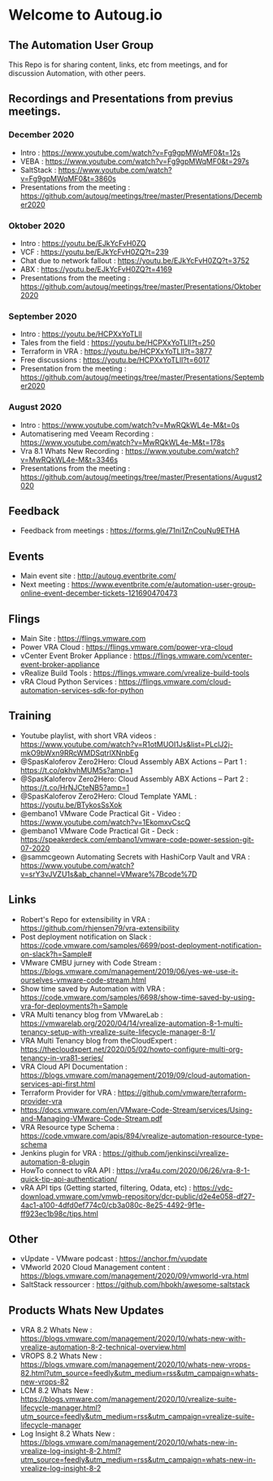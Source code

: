 # Welcome to Autoug.io
## The Automation User Group 

This Repo is for sharing content, links, etc from meetings, and for discussion Automation, with other peers. 


## Recordings and Presentations from previus meetings.
### December 2020
- Intro : https://www.youtube.com/watch?v=Fg9gpMWqMF0&t=12s
- VEBA : https://www.youtube.com/watch?v=Fg9gpMWqMF0&t=297s
- SaltStack : https://www.youtube.com/watch?v=Fg9gpMWqMF0&t=3860s
- Presentations from the meeting : https://github.com/autoug/meetings/tree/master/Presentations/December2020
### Oktober 2020
- Intro : https://youtu.be/EJkYcFvH0ZQ
- VCF : https://youtu.be/EJkYcFvH0ZQ?t=239
- Chat due to network fallout : https://youtu.be/EJkYcFvH0ZQ?t=3752
- ABX : https://youtu.be/EJkYcFvH0ZQ?t=4169
- Presentations from the meeting : https://github.com/autoug/meetings/tree/master/Presentations/Oktober2020

### September 2020

- Intro : https://youtu.be/HCPXxYoTLlI
- Tales from the field : https://youtu.be/HCPXxYoTLlI?t=250
- Terraform in VRA : https://youtu.be/HCPXxYoTLlI?t=3877
- Free discussions : https://youtu.be/HCPXxYoTLlI?t=6017
- Presentation from the meeting : https://github.com/autoug/meetings/tree/master/Presentations/September2020

### August 2020

- Intro : https://www.youtube.com/watch?v=MwRQkWL4e-M&t=0s
- Automatisering med Veeam Recording : https://www.youtube.com/watch?v=MwRQkWL4e-M&t=178s
- Vra 8.1 Whats New Recording : https://www.youtube.com/watch?v=MwRQkWL4e-M&t=3346s
- Presentations from the meeting : https://github.com/autoug/meetings/tree/master/Presentations/August2020

## Feedback<br>
- Feedback from meetings : https://forms.gle/71ni1ZnCouNu9ETHA<br>

## Events<br>
- Main event site : http://autoug.eventbrite.com/<br>
- Next meeting : https://www.eventbrite.com/e/automation-user-group-online-event-december-tickets-121690470473

## Flings<br>
- Main Site : https://flings.vmware.com<br>
- Power VRA Cloud : https://flings.vmware.com/power-vra-cloud<br>
- vCenter Event Broker Appliance : https://flings.vmware.com/vcenter-event-broker-appliance<br>
- vRealize Build Tools : https://flings.vmware.com/vrealize-build-tools<br>
- vRA Cloud Python Services : https://flings.vmware.com/cloud-automation-services-sdk-for-python<br>

## Training<br>
- Youtube playlist, with short VRA videos : https://www.youtube.com/watch?v=R1otMUOI1Js&list=PLclJ2j-mkO9bWxn9RRcWMDSqtrlXNnbEg<br>
- @SpasKaloferov Zero2Hero: Cloud Assembly ABX Actions – Part 1 : https://t.co/qkhvhMUM5s?amp=1
- @SpasKaloferov Zero2Hero: Cloud Assembly ABX Actions – Part 2 : https://t.co/HrNJCteNB5?amp=1
- @SpasKaloferov Zero2Hero: Cloud Template YAML : https://youtu.be/BTykosSsXok
- @embano1 VMware Code Practical Git - Video : https://www.youtube.com/watch?v=1EkomxvCscQ
- @embano1 VMware Code Practical Git - Deck : https://speakerdeck.com/embano1/vmware-code-power-session-git-07-2020
- @sammcgeown Automating Secrets with HashiCorp Vault and VRA : https://www.youtube.com/watch?v=srY3vJVZU1s&ab_channel=VMware%7Bcode%7D

## Links<br>
- Robert's Repo for extensibility in VRA : https://github.com/rhjensen79/vra-extensibility<br>
- Post deployment notification on Slack : https://code.vmware.com/samples/6699/post-deployment-notification-on-slack?h=Sample#
- VMware CMBU jurney with Code Stream : https://blogs.vmware.com/management/2019/06/yes-we-use-it-ourselves-vmware-code-stream.html
- Show time saved by Automation with VRA : https://code.vmware.com/samples/6698/show-time-saved-by-using-vra-for-deployments?h=Sample
- VRA Multi tenancy blog from VMwareLab : https://vmwarelab.org/2020/04/14/vrealize-automation-8-1-multi-tenancy-setup-with-vrealize-suite-lifecycle-manager-8-1/
- VRA Multi Tenancy blog from theCloudExpert : https://thecloudxpert.net/2020/05/02/howto-configure-multi-org-tenancy-in-vra81-series/
- VRA Cloud API Documentation : https://blogs.vmware.com/management/2019/09/cloud-automation-services-api-first.html
- Terraform Provider for VRA : https://github.com/vmware/terraform-provider-vra
- https://docs.vmware.com/en/VMware-Code-Stream/services/Using-and-Managing-VMware-Code-Stream.pdf<br>
- VRA Resource type Schema : https://code.vmware.com/apis/894/vrealize-automation-resource-type-schema
- Jenkins plugin for VRA : https://github.com/jenkinsci/vrealize-automation-8-plugin
- HowTo connect to vRA API : https://vra4u.com/2020/06/26/vra-8-1-quick-tip-api-authentication/
- vRA API tips (Getting started, filtering, Odata, etc) : https://vdc-download.vmware.com/vmwb-repository/dcr-public/d2e4e058-df27-4ac1-a100-4dfd0ef774c0/cb3a080c-8e25-4492-9f1e-ff923ec1b98c/tips.html

## Other<br>
- vUpdate - VMware podcast : https://anchor.fm/vupdate
- VMworld 2020 Cloud Management content : https://blogs.vmware.com/management/2020/09/vmworld-vra.html
- SaltStack ressourcer : https://github.com/hbokh/awesome-saltstack

## Products Whats New Updates
- VRA 8.2 Whats New : https://blogs.vmware.com/management/2020/10/whats-new-with-vrealize-automation-8-2-technical-overview.html
- VROPS 8.2 Whats New : https://blogs.vmware.com/management/2020/10/whats-new-vrops-82.html?utm_source=feedly&utm_medium=rss&utm_campaign=whats-new-vrops-82
- LCM 8.2 Whats New : https://blogs.vmware.com/management/2020/10/vrealize-suite-lifecycle-manager.html?utm_source=feedly&utm_medium=rss&utm_campaign=vrealize-suite-lifecycle-manager
- Log Insight 8.2 Whats New : https://blogs.vmware.com/management/2020/10/whats-new-in-vrealize-log-insight-8-2.html?utm_source=feedly&utm_medium=rss&utm_campaign=whats-new-in-vrealize-log-insight-8-2


